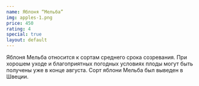 ```yaml
---
name: Яблоня “Мельба”
img: apples-1.png
price: 450
rating: 4
special: true
layout: default
---
```

Яблоня Мельба относится к сортам среднего срока созревания.
При хорошем уходе и благоприятных погодных условиях плоды могут быть получены уже в конце августа.
Сорт яблони Мельба был выведен в Швеции.